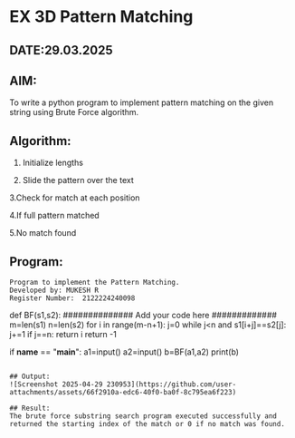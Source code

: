 # EX 3D Pattern Matching
## DATE:29.03.2025
## AIM:
To write a python program to implement pattern matching on the given string using Brute Force algorithm.

## Algorithm:

 1. Initialize lengths

 2. Slide the pattern over the text

 3.Check for match at each position

 4.If full pattern matched

 5.No match found

## Program:
```
Program to implement the Pattern Matching.
Developed by: MUKESH R
Register Number:  2122224240098
```
def BF(s1,s2):
    ##############  Add your code here #############
    m=len(s1)
    n=len(s2)
    for i in range(m-n+1):
        j=0
        while j<n and s1[i+j]==s2[j]:
            j+=1
        if j==n:
            return i
    return -1
    
if __name__ == "__main__":
    a1=input() 
    a2=input() 
    b=BF(a1,a2)
    print(b)

```

## Output:
![Screenshot 2025-04-29 230953](https://github.com/user-attachments/assets/66f2910a-edc6-40f0-ba0f-8c795ea6f223)

## Result:
The brute force substring search program executed successfully and returned the starting index of the match or 0 if no match was found.
